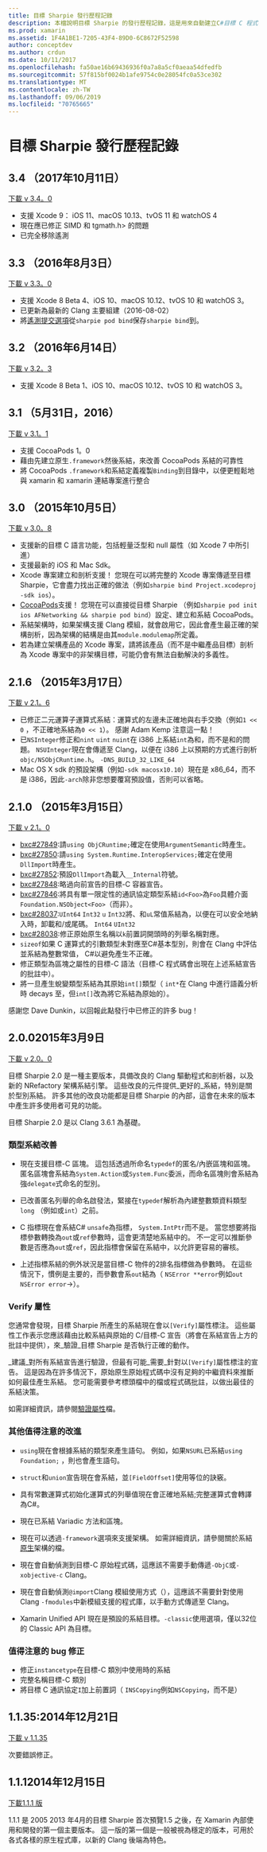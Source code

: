```yaml
---
title: 目標 Sharpie 發行歷程記錄
description: 本檔說明目標 Sharpie 的發行歷程記錄，這是用來自動建立C#目標 C 程式碼系結的工具。
ms.prod: xamarin
ms.assetid: 1F4A1BE1-7205-43F4-89D0-6C8672F52598
author: conceptdev
ms.author: crdun
ms.date: 10/11/2017
ms.openlocfilehash: fa50ae16b69436936f0a7a8a5cf0aeaa54dfedfb
ms.sourcegitcommit: 57f815bf0024b1afe9754c0e28054fc0a53ce302
ms.translationtype: MT
ms.contentlocale: zh-TW
ms.lasthandoff: 09/06/2019
ms.locfileid: "70765665"
---
```

# <a name="objective-sharpie-release-history"></a>目標 Sharpie 發行歷程記錄

## <a name="34-october-11-2017"></a>3.4 （2017年10月11日）

[下載 v 3.4。0](https://dl.xamarin.com/objective-sharpie/ObjectiveSharpie-3.4.0.pkg)

* 支援 Xcode 9： iOS 11、macOS 10.13、tvOS 11 和 watchOS 4
* 現在應已修正 SIMD 和 tgmath.h> 的問題
* 已完全移除遙測

## <a name="33-august-3-2016"></a>3.3 （2016年8月3日）

[下載 v 3.3。0](https://download.xamarin.com/objective-sharpie/ObjectiveSharpie-3.3.0.pkg)

* 支援 Xcode 8 Beta 4、iOS 10、macOS 10.12、tvOS 10 和 watchOS 3。
* 已更新為最新的 Clang 主要組建（2016-08-02）
* 將[遙測提交選項](https://twitter.com/Symbiatch/status/760373403878559744)從`sharpie pod bind`保存`sharpie bind`到。

## <a name="32-june-14-2016"></a>3.2 （2016年6月14日）

[下載 v 3.2。3](https://download.xamarin.com/objective-sharpie/ObjectiveSharpie-3.2.3.pkg)

* 支援 Xcode 8 Beta 1、iOS 10、macOS 10.12、tvOS 10 和 watchOS 3。

## <a name="31-may-31-2016"></a>3.1 （5月31日，2016）

[下載 v 3.1。1](https://download.xamarin.com/objective-sharpie/ObjectiveSharpie-3.1.1.pkg)

* 支援 CocoaPods 1。0
* 藉由先建立原生`.framework`然後系結，來改善 CocoaPods 系結的可靠性
* 將 CocoaPods `.framework`和系結定義複製`Binding`到目錄中，以便更輕鬆地與 xamarin 和 xamarin 連結專案進行整合

## <a name="30-october-5-2015"></a>3.0 （2015年10月5日）

[下載 v 3.0。8](https://download.xamarin.com/objective-sharpie/ObjectiveSharpie-3.0.8.pkg)

* 支援新的目標 C 語言功能，包括輕量泛型和 null 屬性（如 Xcode 7 中所引進）
* 支援最新的 iOS 和 Mac Sdk。
* Xcode 專案建立和剖析支援！ 您現在可以將完整的 Xcode 專案傳遞至目標 Sharpie，它會盡力找出正確的做法（例如`sharpie bind Project.xcodeproj -sdk ios`）。
* [CocoaPods](https://cocoapods.org)支援！ 您現在可以直接從目標 Sharpie （例如`sharpie pod init ios AFNetworking && sharpie pod bind`）設定、建立和系結 CocoaPods。
* 系結架構時，如果架構支援 Clang 模組，就會啟用它，因此會產生最正確的架構剖析，因為架構的結構是由其`module.modulemap`所定義。
* 若為建立架構產品的 Xcode 專案，請將該產品（而不是中繼產品目標）剖析為 Xcode 專案中的非架構目標，可能仍會有無法自動解決的多義性。

## <a name="216-march-17-2015"></a>2.1.6 （2015年3月17日）

[下載 v 2.1。6](https://download.xamarin.com/objective-sharpie/ObjectiveSharpie-2.1.6.pkg)

* 已修正二元運算子運算式系結：運算式的左邊未正確地與右手交換（例如`1 << 0` ，不正確地系結為`0 << 1`）。 感謝 Adam Kemp 注意這一點！
* 已`NSInteger`修正和`nint` `uint` `nuint`在 i386 上系結`int`為和，而不是和的問題。 `NSUInteger`現在會傳遞至 Clang，以便在 i386 上以預期的方式進行剖析`objc/NSObjCRuntime.h`。 `-DNS_BUILD_32_LIKE_64`
* Mac OS X sdk 的預設架構（例如`-sdk macosx10.10`）現在是 x86_64，而不是 i386，因此`-arch`除非您想要覆寫預設值，否則可以省略。

## <a name="210-march-15-2015"></a>2.1.0 （2015年3月15日）

[下載 v 2.1。0](https://download.xamarin.com/objective-sharpie/ObjectiveSharpie-2.1.0.pkg)

* [bxc#27849](https://bugzilla.xamarin.com/show_bug.cgi?id=27849):請`using ObjCRuntime;`確定在使用`ArgumentSemantic`時產生。
* [bxc#27850](https://bugzilla.xamarin.com/show_bug.cgi?id=27850):請`using System.Runtime.InteropServices;`確定在使用`DllImport`時產生。
* [bxc#27852](https://bugzilla.xamarin.com/show_bug.cgi?id=27852):預設`DllImport`為載入`__Internal`符號。
* [bxc#27848](https://bugzilla.xamarin.com/show_bug.cgi?id=27848):略過向前宣告的目標-C 容器宣告。
* [bxc#27846](https://bugzilla.xamarin.com/show_bug.cgi?id=27846):將具有單一限定性的通訊協定類型系結`id<Foo>`為`Foo`具體介面`Foundation.NSObject<Foo>`（而非）。
* [bxc#28037](https://bugzilla.xamarin.com/show_bug.cgi?id=28037):`UInt64` `Int32` `u` `Int32`將、和`uL`常值系結為，以便在可以安全地納入時，卸載和/或尾碼。 `Int64` `UInt32`
* [bxc#28038](https://bugzilla.xamarin.com/show_bug.cgi?id=28038):修正原始原生名稱以`k`前置詞開頭時的列舉名稱對應。
* `sizeof`如果 C 運算式的引數類型未對應至C#基本型別，則會在 Clang 中評估並系結為整數常值， C#以避免產生不正確。
* 修正類型為區塊之屬性的目標-C 語法（目標-C 程式碼會出現在上述系結宣告的批註中）。
* 將一旦產生蛻變類型系結為其原始`int[]`類型（ `int*`在 Clang 中進行語義分析時 decays 至，但`int[]`改為將它系結為原始的）。

感謝您 Dave Dunkin，以回報此點發行中已修正的許多 bug！

## <a name="200-march-9-2015"></a>2.0.02015年3月9日

[下載 v 2.0。0](https://download.xamarin.com/objective-sharpie/ObjectiveSharpie-2.0.0.pkg)

目標 Sharpie 2.0 是一種主要版本，具備改良的 Clang 驅動程式和剖析器，以及新的 NRefactory 架構系結引擎。 這些改良的元件提供_更好的_系結，特別是關於型別系結。 許多其他的改良功能都是目標 Sharpie 的內部，這會在未來的版本中產生許多使用者可見的功能。

目標 Sharpie 2.0 是以 Clang 3.6.1 為基礎。

### <a name="type-binding-improvements"></a>類型系結改善

* 現在支援目標-C 區塊。 這包括透過所命名`typedef`的匿名/內嵌區塊和區塊。 匿名區塊會系結為`System.Action`或`System.Func`委派，而命名區塊則會系結為強`delegate`式命名的型別。

* 已改善匿名列舉的命名啟發法，緊接在`typedef`解析為內建整數類資料類型`long` （例如或`int`）之前。

* C 指標現在會系結C# `unsafe`為指標， `System.IntPtr`而不是。 當您想要將指標參數轉換為`out`或`ref`參數時，這會更清楚地系結中的。 不一定可以推斷參數是否應為`out`或`ref`，因此指標會保留在系結中，以允許更容易的審核。

* 上述指標系結的例外狀況是當目標-C 物件的2排名指標做為參數時。 在這些情況下，慣例是主要的，而參數會系`out`結為（ `NSError **error`例如`out NSError error`→）。

### <a name="verify-attribute"></a>Verify 屬性

您通常會發現，目標 Sharpie 所產生的系結現在會以`[Verify]`屬性標注。 這些屬性工作表示您應該藉由比較系結與原始的 C/目標-C 宣告（將會在系結宣告上方的批註中提供），來_驗證_目標 Sharpie 是否執行正確的動作。

_建議_對所有系結宣告進行驗證，但最有可能_需要_針對以`[Verify]`屬性標注的宣告。 這是因為在許多情況下，原始原生原始程式碼中沒有足夠的中繼資料來推斷如何最佳產生系結。 您可能需要參考標頭檔中的檔或程式碼批註，以做出最佳的系結決策。

如需詳細資訊，請參閱[驗證屬性](~/cross-platform/macios/binding/objective-sharpie/platform/verify.md)檔。

### <a name="other-notable-improvements"></a>其他值得注意的改進

* `using`現在會根據系結的類型來產生語句。 例如，如果`NSURL`已系結`using Foundation;` ，則也會產生語句。

* `struct`和`union`宣告現在會系結，並`[FieldOffset]`使用等位的訣竅。

* 具有常數運算式初始化運算式的列舉值現在會正確地系結;完整運算式會轉譯為C#。

* 現在已系結 Variadic 方法和區塊。

* 現在可以透過`-framework`選項來支援架構。 如需詳細資訊，請參閱關於系結[原生](~/cross-platform/macios/binding/objective-sharpie/index.md)架構的檔。

* 現在會自動偵測到目標-C 原始程式碼，這應該不需要手動傳遞`-ObjC`或`-xobjective-c` Clang。

* 現在會自動偵測`@import`Clang 模組使用方式（），這應該不需要針對使用 Clang `-fmodules`中新模組支援的程式庫，以手動方式傳遞至 Clang。

* Xamarin Unified API 現在是預設的系結目標。`-classic`使用選項，僅以32位的 Classic API 為目標。

### <a name="notable-bug-fixes"></a>值得注意的 bug 修正

* 修正`instancetype`在目標-C 類別中使用時的系結
* 完整名稱目標-C 類別
* 將目標 C 通訊協定`I`加上前置詞（ `INSCopying`例如`NSCopying`，而不是）

## <a name="1135-december-21-2014"></a>1.1.35:2014年12月21日

[下載 v 1.1.35](https://download.xamarin.com/objective-sharpie/ObjectiveSharpie-1.1.35.pkg)

次要錯誤修正。

## <a name="111-december-15-2014"></a>1.1.12014年12月15日

[下載1.1.1 版](https://download.xamarin.com/objective-sharpie/ObjectiveSharpie-1.1.1.pkg)

1.1.1 是 2005 2013 年4月的目標 Sharpie 首次預覽1.5 之後，在 Xamarin 內部使用和開發的第一個主要版本。 這一版的第一個是一般被視為穩定的版本，可用於各式各樣的原生程式庫，以新的 Clang 後端為特色。
